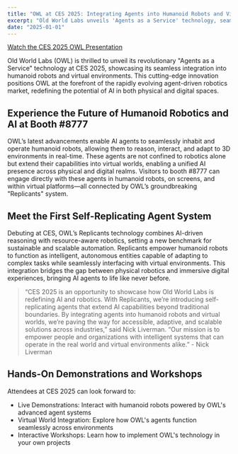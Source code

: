 ```yaml
---
title: "OWL at CES 2025: Integrating Agents into Humanoid Robots and Virtual Worlds"
excerpt: "Old World Labs unveils 'Agents as a Service' technology, seamlessly integrating AI agents into humanoid robots and virtual environments through our groundbreaking 'Replicants' system."
date: "2025-01-01"
---
```


[Watch the CES 2025 OWL Presentation](https://www.youtube.com/watch?v=ZhVvgT2jy4c)

Old World Labs (OWL) is thrilled to unveil its revolutionary "Agents as a Service" technology at CES 2025, showcasing its seamless integration into humanoid robots and virtual environments. This cutting-edge innovation positions OWL at the forefront of the rapidly evolving agent-driven robotics market, redefining the potential of AI in both physical and digital spaces.

## Experience the Future of Humanoid Robotics and AI at Booth #8777

OWL’s latest advancements enable AI agents to seamlessly inhabit and operate humanoid robots, allowing them to reason, interact, and adapt to 3D environments in real-time. These agents are not confined to robotics alone but extend their capabilities into virtual worlds, enabling a unified AI presence across physical and digital realms. Visitors to booth #8777 can engage directly with these agents in humanoid robots, on screens, and within virtual platforms—all connected by OWL’s groundbreaking "Replicants" system.

## Meet the First Self-Replicating Agent System

Debuting at CES, OWL’s Replicants technology combines AI-driven reasoning with resource-aware robotics, setting a new benchmark for sustainable and scalable automation. Replicants empower humanoid robots to function as intelligent, autonomous entities capable of adapting to complex tasks while seamlessly interfacing with virtual environments. This integration bridges the gap between physical robotics and immersive digital experiences, bringing AI agents to life like never before.

> “CES 2025 is an opportunity to showcase how Old World Labs is redefining AI and robotics. With Replicants, we’re introducing self-replicating agents that extend AI capabilities beyond traditional boundaries. By integrating agents into humanoid robots and virtual worlds, we’re paving the way for accessible, adaptive, and scalable solutions across industries,” said Nick Liverman. “Our mission is to empower people and organizations with intelligent systems that can operate in the real world and virtual environments alike.” - Nick Liverman

## Hands-On Demonstrations and Workshops

Attendees at CES 2025 can look forward to:

- Live Demonstrations: Interact with humanoid robots powered by OWL's advanced agent systems
- Virtual World Integration: Explore how OWL's agents function seamlessly across environments
- Interactive Workshops: Learn how to implement OWL's technology in your own projects
